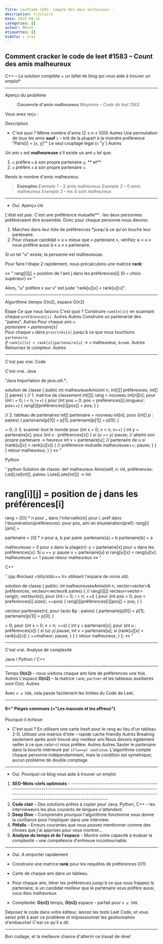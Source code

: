 ```yaml
---
Titre: LeetCode 1583. Compte des amis malheureux -
description: Titulaire
Date: 2025-09-21
catégories: []
auteur: Moses
étiquettes: []
hideToc : vrai
---
```

## Comment cracker le code de leet #1583 – Count des amis malheureux
C++ – La solution complète + un billet de blog qui vous aide à trouver un emploi*

---

Aperçu du problème

> **Couvercle d'amis malheureux**
> *Moyenne – Code de leet 1583*

Vous avez reçu :

Description
- C'est quoi ?
Même nombre d'amis (2 ≤ n ≤ 500) Autres
Une permutation de tous les amis **sauf** `i` – trié de la plupart à la moindre préférence
"Pairs[i] = [x, y]"" Le seul couplage légal (`x` "y`) Autres

Un ami `x` est **malheureuse** s'il existe un ami `u` tel que:

1. `x` préfère `u` à son propre partenaire `y`; ** et**
2. `u` préfère `x` à son propre partenaire `v`.

Rends le nombre d'amis malheureux.

> **Exemples**
> *Exemple 1* – 2 amis malheureux
> *Exemple 2* – 0 amis malheureux
> *Exemple 3* – les 4 sont malheureux

---

- Oui. Aperçu clé

L'état est *pas*.
C'est une préférence mutuelle** : les deux personnes préféreraient être ensemble.
Donc pour chaque personne nous devons:

1. Marchez dans leur liste de préférences *jusqu'à ce qu'on touche leur partenaire.
2. Pour chaque candidat « u » mieux que « partenaire », vérifiez si « u » nous préfère aussi à « u » s partenaire.

Si un tel "u" existe, la personne est malheureuse.

Pour faire l'étape 2 rapidement, nous précalculons une matrice **rank**:

«» "
rang[i][j] = position de l'ami j dans les préférences[i] (0 = choix supérieur)
«» "

Alors, "u" préfère x sur v" est juste "rank[u][x] < rank[u][v]".

---

Algorithme (temps O(n2), espace O(n2)

Étape Ce que nous faisons
C'est quoi ?
Construire `rank[n][n]` en scannant chaque `préférences[i]`. Autres
Autres Construire un partenariat des "paires". Autres
Pour chaque ami `x`:<br> *partenaire = partenaire[x]*<br> Pour chaque `u` dans `priorités[x]` jusqu'à ce que nous touchions `partenaire`:<br> *if* `rank[u][x] < rank[u][partenaire[u]` → `x` malheureux, `break`.
Autres Retournez le compteur. Autres

---

C'est pas vrai. Code

C'est vrai. Java

"Java
Importation de java.util.*;

solution de classe {
public int malheureuxAmis(int n, int[][] préférences, int[][] paires) {
// 1. matrice de classement
int[][] rang = nouveau int[n][n];
pour (int i = 0; i < n; i++) {
pour (int pos = 0; pos < preferences[i].longueur; pos++) {
rang[i][préférences[i][pos]] = pos;
}
}

// 2. tableau de partenaires
int[] partenaire = nouveau int[n];
pour (int[] p : paires) {
partenaire[p[0]] = p[1];
partenaire[p[1]] = p[0];
}

= 0;
// 3. scanner tout le monde
pour (int x = 0; x < n; x++) {
int y = partenaire[x];
pour (int u : préférences[x]) {
si (u == y) pause; // atteint son propre partenaire → heureux
int v = partenaire[u]; // partenaire de u
si (rank[u][x] < rank[u][v]) { // préférence mutuelle
malheureuse++;
pause;
}
}
}
retour malheureux;
}
}
«» "

Python

'`python
Solution de classe:
def malheureux Amis(self, n: int, préférences: List[List[int]],
paires: Liste[Liste[int]]) -> Int:
# rang[i][j] = position de j dans les préférences[i]
rang = [[0] * n pour _ dans l'intervalle(n)]
pour i, préf dans l'énumération(préférences):
pour pos, ami en énumération(pref):
rang[i][ami] =

partenaire = [0] * n
pour a, b par paire:
partenaire[a] = b
partenaire[b] = a

malheureuse = 0
pour x dans la plage(n):
y = partenaire[x]
pour u dans les préférences[x]:
Si u == y: pause
v = partenaire[u]
si rang[u][x] < rang[u][v]:
malheureuse += 1
pause
retour malheureux
«» "

C++

'`cpp
#incluez <bits/stdc++.h>
utilisant l'espace de noms std;

solution de classe {
public:
int malheureusesAmis(int n, vector<vector<int>>& préférences,
vecteur<vecteur<int>& paires) {
// rang[i][j]
vecteur<vector<int>> rang(n, vecteur<int>(n));
pour (int i = 0; i < n; ++i) {
pour (int pos = 0; pos < preferences[i].size(); ++pos) {
rang[i][préférences[i][pos]] = pos;
}
}

vecteur<int> partenaire(n);
pour (auto &p : paires) {
partenaire[p[0]] = p[1];
partenaire[p[1]] = p[0];
}

= 0;
pour (int x = 0; x < n; ++x) {
int y = partenaire[x];
pour (int u : préférences[x]) {
si (u) y) pause;
int v = partenaire[u];
si (rank[u][x] < rank[u][v]) {
++malheur;
pause;
}
}
}
retour malheureux;
}
};
«» "

---

C'est vrai. Analyse de complexité

Java / Python / C++
-- -- -- -- -- -- -- -- --
Temps **O(n2)** – nous visitons chaque ami liste de préférences une fois. Autres
L'espace **O(n2)** – la matrice `rank`; `partner` et les tableaux auxiliaires sont O(n). Autres

Avec `n ≤ 500`, cela passe facilement les limites du Code de Leet.

---

#### 6=" Pièges communs (="Les mauvais et les affreux")

Pourquoi il échoue
- C'est quoi ?
En utilisant une carte *hash* pour le rang au lieu d'un tableau 2-D. Utilisez une matrice d'inte – rapide cache friendly
Autres Breaking seulement après avoir trouvé *any* meilleur ami Nous devons également veiller à ce que *celui-ci* nous préfère. Autres
Autres Sauter le partenaire dans la boucle intérieure par `if(u==y) continue`.
L'algorithme compte chaque personne indépendamment, mais la condition est symétrique; aucun problème de double comptage.

---

- Oui. Pourquoi ce blog vous aide à trouver un emploi

1. **SEO-Mots-clefs optimisés** – -------------------------------------------------------------------------------------------------------------------------------------------------------------------------------------------------------------------------------------------------
2. **Code clair** – Des solutions prêtes à copier pour Java, Python, C++ – les intervieweurs les plus courants de langues s'attendent.
3. **Deep Dive** – Comprendre *pourquoi* l'algorithme fonctionne vous donne la confiance pour l'expliquer dans une interview.
4. **Pitfalls** – Erreurs courantes que vous pouvez mentionner comme des choses que j'ai apprises pour vous montrer...
5. **Analyse du temps et de l'espace** – Montre votre capacité à évaluer la complexité – une compétence d'entrevue incontournable.

---

- Oui. A emporter rapidement

- Construire une matrice **rank** pour les requêtes de préférences O(1).
- Carte de chaque ami dans un tableau.
- Pour chaque ami, itérer les préférences jusqu'à ce que vous frappez le partenaire; si un candidat meilleur que le partenaire vous préfère aussi, vous êtes malheureux.
- Complexité: **O(n2)** temps, **O(n2)** espace – parfait pour `n ≤ 500`.

Déposez le code dans votre éditeur, lancez les tests Leet Code, et vous serez prêt à aser ce problème et impressionner les gestionnaires d'embauche! C'est ce qu'il a dit.

---

Bon codage, et la meilleure chance d'atterrir ce travail de rêve!